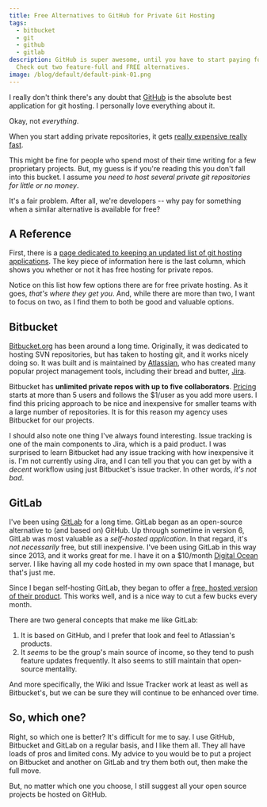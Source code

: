 ```yaml
---
title: Free Alternatives to GitHub for Private Git Hosting
tags:
  - bitbucket
  - git
  - github
  - gitlab
description: GitHub is super awesome, until you have to start paying for it.
  Check out two feature-full and FREE alternatives.
image: /blog/default/default-pink-01.png
---
```


I really don't think there's any doubt that [GitHub](https://github.com/) is the absolute best application for git hosting. I personally love everything about it.

Okay, not _everything_.

When you start adding private repositories, it gets [really expensive really fast](https://github.com/pricing).

This might be fine for people who spend most of their time writing for a few proprietary projects. But, my guess is if you're reading this you don't fall into this bucket. I assume _you need to host several private git repositories for little or no money_.

It's a fair problem. After all, we're developers -- why pay for something when a similar alternative is available for free?

## A Reference

First, there is a [page dedicated to keeping an updated list of git hosting applications](https://git.wiki.kernel.org/index.php/GitHosting). The key piece of information here is the last column, which shows you whether or not it has free hosting for private repos.

Notice on this list how few options there are for free private hosting. As it goes, _that's where they get you_. And, while there are more than two, I want to focus on two, as I find them to both be good and valuable options.

## Bitbucket

[Bitbucket.org](https://bitbucket.org) has been around a long time. Originally, it was dedicated to hosting SVN repositories, but has taken to hosting git, and it works nicely doing so. It was built and is maintained by [Atlassian](https://www.atlassian.com/), who has created many popular project management tools, including their bread and butter, [Jira](https://www.atlassian.com/software/jira).

Bitbucket has **unlimited private repos with up to five collaborators**. [Pricing](https://bitbucket.org/account/user/seancdavis/plans) starts at more than 5 users and follows the \$1/user as you add more users. I find this pricing approach to be nice and inexpensive for smaller teams with a large number of repositories. It is for this reason my agency uses Bitbucket for our projects.

I should also note one thing I've always found interesting. Issue tracking is one of the main components to Jira, which is a paid product. I was surprised to learn Bitbucket had any issue tracking with how inexpensive it is. I'm not currently using Jira, and I can tell you that you can get by with a _decent_ workflow using just Bitbucket's issue tracker. In other words, _it's not bad_.

## GitLab

I've been using [GitLab](https://about.gitlab.com) for a long time. GitLab began as an open-source alternative to (and based on) GitHub. Up through sometime in version 6, GitLab was most valuable as a _self-hosted application_. In that regard, it's _not necessarily_ free, but still inexpensive. I've been using GitLab in this way since 2013, and it works great for me. I have it on a \$10/month [Digital Ocean](https://www.digitalocean.com/) server. I like having all my code hosted in my own space that I manage, but that's just me.

Since I began self-hosting GitLab, they began to offer a [free, hosted version of their product](https://gitlab.com). This works well, and is a nice way to cut a few bucks every month.

There are two general concepts that make me like GitLab:

1. It is based on GitHub, and I prefer that look and feel to Atlassian's products.
2. It _seems_ to be the group's main source of income, so they tend to push feature updates frequently. It also seems to still maintain that open-source mentality.

And more specifically, the Wiki and Issue Tracker work at least as well as Bitbucket's, but we can be sure they will continue to be enhanced over time.

## So, which one?

Right, so which one is better? It's difficult for me to say. I use GitHub, Bitbucket and GitLab on a regular basis, and I like them all. They all have loads of pros and limited cons. My advice to you would be to put a project on Bitbucket and another on GitLab and try them both out, then make the full move.

But, no matter which one you choose, I still suggest all your open source projects be hosted on GitHub.

